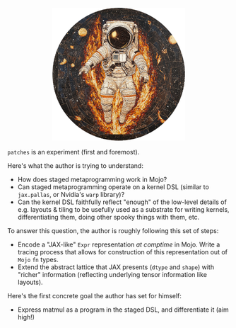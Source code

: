 <p align="center">
<img style="width:300px;max-width:300px;" src="./logo.png"/>
</p>

`patches` is an experiment (first and foremost). 

Here's what the author is trying to understand:
* How does staged metaprogramming work in Mojo?
* Can staged metaprogramming operate on a kernel DSL (similar to `jax.pallas`, or Nvidia's `warp` library)?
* Can the kernel DSL faithfully reflect "enough" of the low-level details of e.g. layouts & tiling to be usefully used as a substrate for writing kernels, differentiating them, doing other spooky things with them, etc.

To answer this question, the author is roughly following this set of steps:
* Encode a "JAX-like" `Expr` representation _at comptime_ in Mojo. Write a tracing process that allows for construction of this representation out of `Mojo` `fn` types.
* Extend the abstract lattice that JAX presents (`dtype` and `shape`) with "richer" information (reflecting underlying tensor information like layouts).

Here's the first concrete goal the author has set for himself:
* Express matmul as a program in the staged DSL, and differentiate it (aim high!)